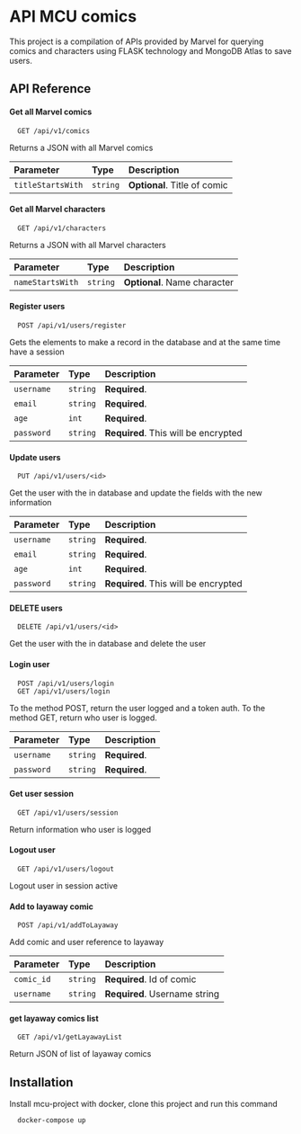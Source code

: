 
# API MCU comics

This project is a compilation of APIs provided by Marvel for querying comics and characters using FLASK technology and MongoDB Atlas to save users.


## API Reference

#### Get all Marvel comics

```http
  GET /api/v1/comics
```
Returns a JSON with all Marvel comics

| Parameter | Type     | Description                |
| :-------- | :------- | :------------------------- |
| `titleStartsWith` | `string` | **Optional**. Title of comic |

#### Get all Marvel characters

```http
  GET /api/v1/characters
```
Returns a JSON with all Marvel characters


| Parameter | Type     | Description                       |
| :-------- | :------- | :-------------------------------- |
| `nameStartsWith`      | `string` | **Optional**. Name character |

#### Register users

```http
  POST /api/v1/users/register
```
Gets the elements to make a record in the database and at the same time have a session 


| Parameter | Type     | Description                       |
| :-------- | :------- | :-------------------------------- |
| `username`      | `string` | **Required**. |
| `email`      | `string` | **Required**. |
| `age`      | `int` | **Required**. |
| `password`      | `string` | **Required**. This will be encrypted|

#### Update users

```http
  PUT /api/v1/users/<id>
```
Get the user with the <id> in database and update the fields with the new information


| Parameter | Type     | Description                       |
| :-------- | :------- | :-------------------------------- |
| `username`      | `string` | **Required**. |
| `email`      | `string` | **Required**. |
| `age`      | `int` | **Required**. |
| `password`      | `string` | **Required**. This will be encrypted|

#### DELETE users

```http
  DELETE /api/v1/users/<id>
```
Get the user with the <id> in database and delete the user

#### Login user

```http
  POST /api/v1/users/login
  GET /api/v1/users/login
```
To the method POST, return the user logged and a token auth.
To the method GET, return who user is logged. 


| Parameter | Type     | Description                       |
| :-------- | :------- | :-------------------------------- |
| `username`      | `string` | **Required**. |
| `password`      | `string` | **Required**. |

#### Get user session

```http
  GET /api/v1/users/session
```
Return information who user is logged

#### Logout user

```http
  GET /api/v1/users/logout
```
Logout user in session active

#### Add to layaway comic

```http
  POST /api/v1/addToLayaway
```
Add comic and user reference to layaway

| Parameter | Type     | Description                |
| :-------- | :------- | :------------------------- |
| `comic_id` | `string` | **Required**. Id of comic |
| `username` | `string` | **Required**. Username string |

#### get layaway comics list

```http
  GET /api/v1/getLayawayList
```
Return JSON of list of layaway comics


## Installation

Install mcu-project with docker, clone this project and run this command

```docker
  docker-compose up
```
    
